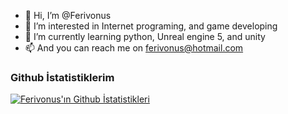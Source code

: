 - 👋 Hi, I’m @Ferivonus
- 👀 I’m interested in Internet programing, and game developing
- 🌱 I’m currently learning python, Unreal engine 5, and unity 
- 📫 And you can reach me on ferivonus@hotmail.com 

<!---
Ferivonus/Ferivonus is a ✨ special ✨ repository because its `README.md` (this file) appears on your GitHub profile.
You can click the Preview link to take a look at your changes.
--->

### Github İstatistiklerim

[![Ferivonus'ın Github İstatistikleri](https://github-readme-stats.vercel.app/api?username=Ferivonus&show_icons=true&theme=radical)](https://github.com/Ferivonus)

